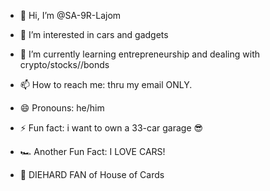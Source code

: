 - 👋 Hi, I’m @SA-9R-Lajom
- 👀 I’m interested in cars and gadgets
- 🌱 I’m currently learning entrepreneurship and dealing with crypto/stocks//bonds
- 📫 How to reach me: thru my email ONLY.
- 😄 Pronouns: he/him
- ⚡ Fun fact: i want to own a 33-car garage 😎
- 🏎️ Another Fun Fact: I LOVE CARS!

- 🏴 DIEHARD FAN of House of Cards
  
<!---
SA-9R-Lajom/SA-9R-Lajom is a ✨ special ✨ repository because its `README.md` (this file) appears on your GitHub profile.
You can click the Preview link to take a look at your changes.
--->
